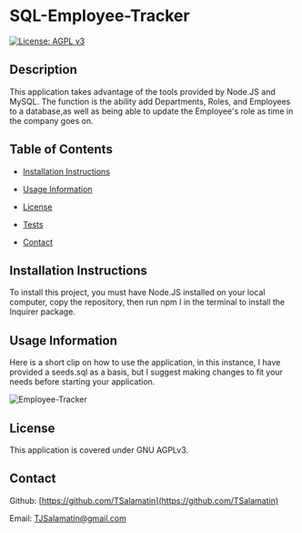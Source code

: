 # SQL-Employee-Tracker
[![License: AGPL v3](https://img.shields.io/badge/License-AGPL_v3-blue.svg)](https://www.gnu.org/licenses/agpl-3.0)

## Description
    
This application takes advantage of the tools provided by Node.JS and MySQL.
The function is the ability add Departments, Roles, and Employees to a database,as well as being able to update the Employee's role as time in the company goes on.


## Table of Contents
    
- [Installation Instructions](#installation-instructions)

- [Usage Information](#usage-information)

- [License](#license)

- [Tests](#tests)

- [Contact](#contact)

    
## Installation Instructions
    
To install this project, you must have Node.JS installed on your local computer, copy the repository, then run npm I in the terminal to install the Inquirer package. 
    
## Usage Information
    
Here is a short clip on how to use the application, in this instance, I have provided a seeds.sql as a basis, but I suggest making changes to fit your needs before starting your application. 
  
![Employee-Tracker](https://github.com/TSalamatin/SQL-Employee-Tracker/assets/128180862/55e7405a-bb4c-40d6-bf42-b282d290814c.gif)


    
## License
    
This application is covered under GNU AGPLv3.
      
    
## Contact

Github: [https://github.com/TSalamatin](https://github.com/TSalamatin)

Email: [TJSalamatin@gmail.com](mailto:TJSalamatin@gmail.com)
